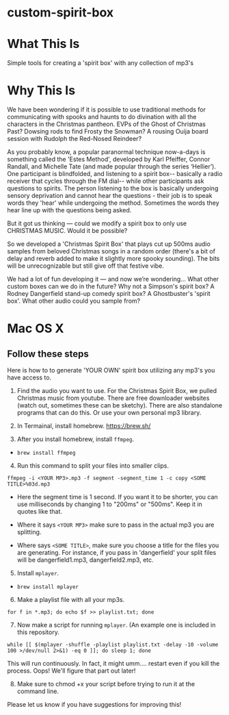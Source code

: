 # custom-spirit-box

# What This Is

Simple tools for creating a 'spirit box' with any collection of mp3's

# Why This Is

We have been wondering if it is possible to use traditional methods for communicating with spooks and haunts to do divination with all the characters in the Christmas pantheon. EVPs of the Ghost of Christmas Past? Dowsing rods to find Frosty the Snowman? A rousing Ouija board session with Rudolph the Red-Nosed Reindeer?

As you probably know, a popular paranormal technique now-a-days is something called the 'Estes Method', developed by Karl Pfeiffer, Connor Randall, and Michelle Tate (and made popular through the series ‘Hellier’). One participant is blindfolded, and listening to a spirit box-- basically a radio receiver that cycles through the FM dial-- while other participants ask questions to spirits. The person listening to the box is basically undergoing sensory deprivation and cannot hear the questions - their job is to speak words they 'hear' while undergoing the method. Sometimes the words they hear line up with the questions being asked.

But it got us thinking — could we modify a spirit box to only use CHRISTMAS MUSIC. Would it be possible?

So we developed a 'Christmas Spirit Box' that plays cut up 500ms audio samples from beloved Christmas songs in a random order (there's a bit of delay and reverb added to make it slightly more spooky sounding). The bits will be unrecognizable but still give off that festive vibe. 

We had a lot of fun developing it — and now we’re wondering… 
What other custom boxes can we do in the future?
Why not a Simpson's spirit box? A Rodney Dangerfield stand-up comedy spirit box? A Ghostbuster's 'spirit box'. 
What other audio could you sample from? 

# Mac OS X

## Follow these steps

Here is how to to generate 'YOUR OWN' spirit box utilizing any mp3's you have access to.

1. Find the audio you want to use. For the Christmas Spirit Box, we pulled Christmas music from youtube. There are free downloader websites (watch out, sometimes these can be sketchy). There are also standalone programs that can do this. Or use your own personal mp3 library. 

2. In Termainal, install homebrew. https://brew.sh/

3. After you install homebrew, install `ffmpeg`. 

 - `brew install ffmpeg`

4. Run this command to split your files into smaller clips.
 
 `ffmpeg -i <YOUR MP3>.mp3 -f segment -segment_time 1 -c copy <SOME TITLE>%03d.mp3`
 
 - Here the segment time is 1 second. If you want it to be shorter, you can use milliseconds by changing 1 to "200ms" or "500ms". Keep it in quotes like that.
 
 - Where it says `<YOUR MP3>` make sure to pass in the actual mp3 you are splitting.
 
 - Where says `<SOME TITLE>`, make sure you choose a title for the files you are generating. For instance, if you pass in 'dangerfield' your split files will be dangerfield1.mp3, dangerfield2.mp3, etc.
  
5. Install `mplayer`. 

 - `brew install mplayer`

6. Make a playlist file with all your mp3s. 
  
  `for f in *.mp3; do echo $f >> playlist.txt; done`

7. Now make a script for running `mplayer`. (An example one is included in this repository.
  
  `while [[ $(mplayer -shuffle -playlist playlist.txt -delay -10 -volume 100 >/dev/null 2>&1) -eq 0 ]]; do sleep 1; done`
  
  This will run continuously. In fact, it might umm.... restart even if you kill the process. Oops! We'll figure that part out later!
  
8. Make sure to chmod +x your script before trying to run it at the command line. 
 
Please let us know if you have suggestions for improving this!

